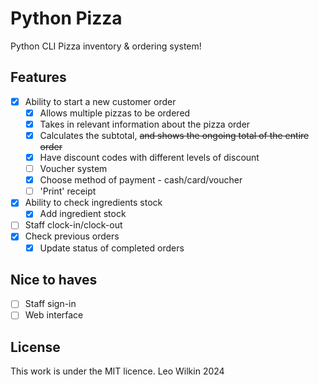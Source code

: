 # Python Pizza
Python CLI Pizza inventory &amp; ordering system!

## Features
- [X] Ability to start a new customer order
  - [X] Allows multiple pizzas to be ordered
  - [X] Takes in relevant information about the pizza order
  - [X] Calculates the subtotal, ~~and shows the ongoing total of the entire order~~
  - [X] Have discount codes with different levels of discount
  - [ ] Voucher system
  - [X] Choose method of payment - cash/card/voucher
  - [ ] 'Print' receipt
- [X] Ability to check ingredients stock
  - [X] Add ingredient stock
- [ ] Staff clock-in/clock-out
- [X] Check previous orders
  - [X] Update status of completed orders

## Nice to haves
- [ ] Staff sign-in
- [ ] Web interface

## License
This work is under the MIT licence. Leo Wilkin 2024
